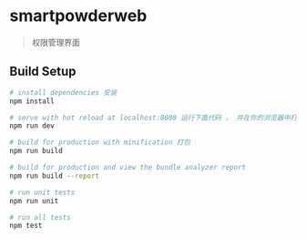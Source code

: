 # smartpowderweb

> 权限管理界面

## Build Setup

``` bash
# install dependencies 安装
npm install

# serve with hot reload at localhost:8080 运行下面代码 ， 并在你的浏览器中打开localhost:8080
npm run dev

# build for production with minification 打包
npm run build

# build for production and view the bundle analyzer report
npm run build --report

# run unit tests
npm run unit

# run all tests
npm test
```

